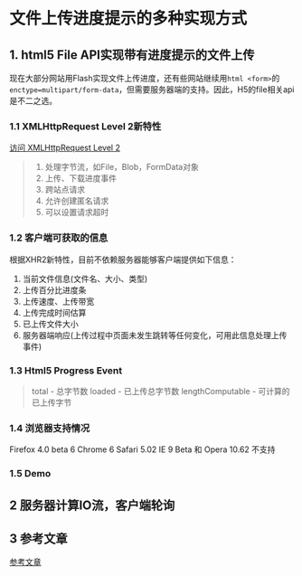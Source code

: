 # 文件上传进度提示的多种实现方式
## 1. html5 File API实现带有进度提示的文件上传
现在大部分网站用Flash实现文件上传进度，还有些网站继续用`html <form>`的`enctype=multipart/form-data`，但需要服务器端的支持。因此，H5的file相关api是不二之选。
### 1.1 XMLHttpRequest Level 2新特性
[访问 XMLHttpRequest Level 2](https://www.w3.org/TR/XMLHttpRequest2)
>1. 处理字节流，如File，Blob，FormData对象
>2. 上传、下载进度事件
>3. 跨站点请求
>4. 允许创建匿名请求
>5. 可以设置请求超时

### 1.2 客户端可获取的信息
根据XHR2新特性，目前不依赖服务器能够客户端提供如下信息：
1. 当前文件信息(文件名、大小、类型)
2. 上传百分比进度条
3. 上传速度、上传带宽
4. 上传完成时间估算
5. 已上传文件大小
6. 服务器端响应(上传过程中页面未发生跳转等任何变化，可用此信息处理上传事件)

### 1.3 Html5 Progress Event
>total - 总字节数
loaded - 已上传总字节数
lengthComputable - 可计算的已上传字节

### 1.4 浏览器支持情况
Firefox 4.0 beta 6
Chrome 6
Safari 5.02
IE 9 Beta 和 Opera 10.62 不支持

### 1.5 Demo

## 2 服务器计算IO流，客户端轮询
## 3 参考文章
[参考文章](http://www.matlus.com/html5-file-upload-with-progress/)